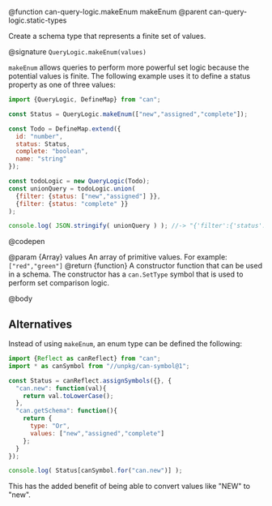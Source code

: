 @function can-query-logic.makeEnum makeEnum
@parent can-query-logic.static-types

Create a schema type that represents a finite set of values.

@signature `QueryLogic.makeEnum(values)`

  `makeEnum` allows queries to perform more powerful set logic because
  the potential values is finite.  The following example uses it to
  define a status property as one of three values:

  ```js
  import {QueryLogic, DefineMap} from "can";

  const Status = QueryLogic.makeEnum(["new","assigned","complete"]);

  const Todo = DefineMap.extend({
    id: "number",
    status: Status,
    complete: "boolean",
    name: "string"
  });

  const todoLogic = new QueryLogic(Todo);
  const unionQuery = todoLogic.union(
    {filter: {status: ["new","assigned"] }},
    {filter: {status: "complete" }}
  );

  console.log( JSON.stringify( unionQuery ) ); //-> "{'filter':{'status':{'$in':['new','assigned','complete']}}}"
  ```
  @codepen

  @param {Array} values An array of primitive values. For example: `["red","green"]`
  @return {function} A constructor function that can be used in a schema. The constructor has
  a `can.SetType` symbol that is used to perform set comparison logic.


@body

## Alternatives

Instead of using `makeEnum`, an enum type can be defined the following:

```js
import {Reflect as canReflect} from "can";
import * as canSymbol from "//unpkg/can-symbol@1";

const Status = canReflect.assignSymbols({}, {
  "can.new": function(val){
    return val.toLowerCase();
  },
  "can.getSchema": function(){
    return {
      type: "Or",
      values: ["new","assigned","complete"]
    };
  }
});

console.log( Status[canSymbol.for("can.new")] );
```
<!-- @codepen -->

This has the added benefit of being able to convert values like "NEW" to "new".

